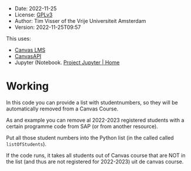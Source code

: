 * Date: 2022-11-25
* License: [GPLv3](https://www.gnu.org/licenses/gpl-3.0.en.html)
* Author: Tim Visser of the Vrije Universiteit Amsterdam
* Version: 2022-11-25T09:57

This uses:

* [Canvas LMS](https://www.instructure.com/canvas)
* [CanvasAPI](https://canvasapi.readthedocs.io/en/stable/getting-started.html)
* Jupyter (Notebook. [Project Jupyter | Home](https://jupyter.org/)

# Working

In this code you can provide a list with studentnumbers, so they will be automatically removed from a Canvas Course.

As and example you can remove al 2022-2023 registered students with a certain programme code from SAP (or from another resource). 

Put all those student numbers into the Python list (in the called called `listOfStudents`).

If the code runs, it takes all students out of Canvas course that are NOT in the list (and thus are not registered for 2022-2023) uit de canvas course.
